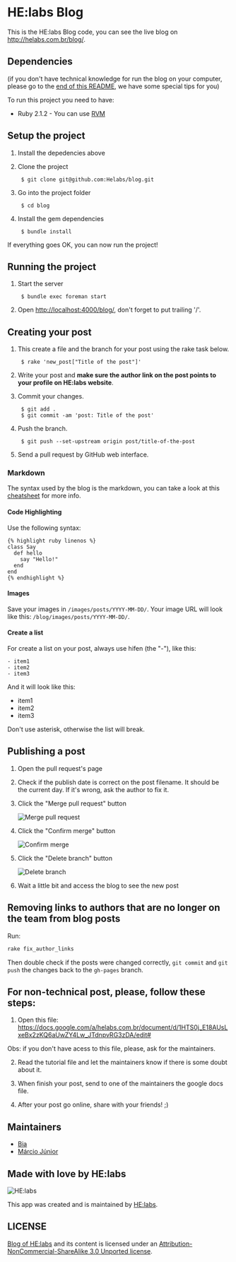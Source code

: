 # HE:labs Blog

This is the HE:labs Blog code, you can see the live blog on http://helabs.com.br/blog/.

## Dependencies

(if you don't have technical knowledge for run the blog on your computer, please go to the [end of this README](#for-non-technical-post-please-follow-these-steps), we have some special tips for you)

To run this project you need to have:

* Ruby 2.1.2 - You can use [RVM](http://rvm.io)

## Setup the project

1. Install the depedencies above
2. Clone the project

        $ git clone git@github.com:Helabs/blog.git

3. Go into the project folder

        $ cd blog

4. Install the gem dependencies

        $ bundle install

If everything goes OK, you can now run the project!

## Running the project

1. Start the server

        $ bundle exec foreman start

2. Open [http://localhost:4000/blog/](http://localhost:4000/blog/), don't forget to put trailing '/'.

## Creating your post

1. This create a file and the branch for your post using the rake task below.

        $ rake 'new_post["Title of the post"]'

1. Write your post and **make sure the author link on the post points to your profile on HE:labs website**.
1. Commit your changes.

        $ git add .
        $ git commit -am 'post: Title of the post'

1. Push the branch.

        $ git push --set-upstream origin post/title-of-the-post

1. Send a pull request by GitHub web interface.

### Markdown

The syntax used by the blog is the markdown, you can take a look at this [cheatsheet](http://markdown.chibi.io/) for more info.

#### Code Highlighting

Use the following syntax:

```
{% highlight ruby linenos %}
class Say
  def hello
    say "Hello!"
  end
end
{% endhighlight %}
```

#### Images

Save your images in `/images/posts/YYYY-MM-DD/`. Your image URL will look like this: `/blog/images/posts/YYYY-MM-DD/`.

#### Create a list

For create a list on your post, always use hifen (the "-"), like this:

```
- item1
- item2
- item3
```

And it will look like this:

- item1
- item2
- item3

Don't use asterisk, otherwise the list will break.

## Publishing a post

1. Open the pull request's page
1. Check if the publish date is correct on the post filename. It should be the current day. If it's wrong, ask the author to fix it.
1. Click the "Merge pull request" button

    ![Merge pull request](images/readme/merge-pull-request.png)

1. Click the "Confirm merge" button

    ![Confirm merge](images/readme/confirm-merge.png)

1. Click the "Delete branch" button

    ![Delete branch](images/readme/delete-branch.png)

1. Wait a little bit and access the blog to see the new post

## Removing links to authors that are no longer on the team from blog posts

Run:

```sh
rake fix_author_links
```

Then double check if the posts were changed correctly, `git commit` and `git push` the changes back to the `gh-pages` branch.

## For non-technical post, please, follow these steps:

1) Open this file: 
https://docs.google.com/a/helabs.com.br/document/d/1HTS0j_E18AUsLxeBx2zKQ6aUwZY4Lw_JTdnpvRG3zDA/edit#

Obs: if you don't have acess to this file, please, ask for the maintainers. 

2) Read the tutorial file and let the maintainers know if there is some doubt about it.

3) When finish your post, send to one of the maintainers the google docs file.

4) After your post go online, share with your friends! ;)

## Maintainers

- [Bia](https://github.com/beatrizcp87)
- [Márcio Júnior](https://github.com/marcioj)

## Made with love by HE:labs

![HE:labs](http://helabs.com.br/images/logo.png)

This app was created and is maintained by [HE:labs](https://github.com/Helabs).

## LICENSE

[Blog of HE:labs](http://helabs.com.br/blog/) and its content is licensed under an [Attribution-NonCommercial-ShareAlike 3.0 Unported license](http://creativecommons.org/licenses/by-nc-sa/3.0/legalcode).
